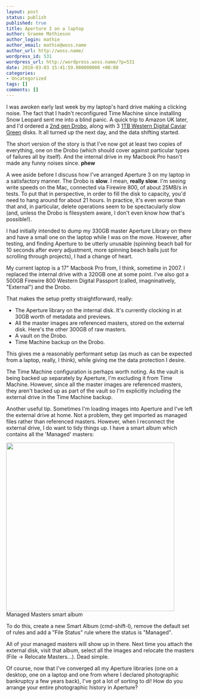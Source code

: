 ```yaml
---
layout: post
status: publish
published: true
title: Aperture 3 on a laptop
author: Graeme Mathieson
author_login: mathie
author_email: mathie@woss.name
author_url: http://woss.name/
wordpress_id: 531
wordpress_url: http://wordpress.woss.name/?p=531
date: 2010-03-03 15:41:59.000000000 +00:00
categories:
- Uncategorized
tags: []
comments: []
---
```

<p>I was awoken early last week by my laptop's hard drive making a clicking noise. The fact that I hadn't reconfigured Time Machine since installing Snow Leopard sent me into a blind panic. A quick trip to Amazon UK later, and I'd ordered a&nbsp;<a href="http://www.drobo.com/products/drobo.php">2nd gen Drobo</a>, along with 3&nbsp;<a href="http://www.wdc.com/en/products/Products.asp?DriveID=773">1TB Western Digital Caviar Green</a>&nbsp;disks. It all turned up the next day, and the data shifting started.</p>
<p>The short version of the story is that I've now got at least two copies of everything, one on the Drobo (which should cover against particular types of failures all by itself). And the internal drive in my Macbook Pro hasn't made any funny noises since.&nbsp;<strong>phew</strong></p>
<p>A wee aside before I discuss how I've arranged Aperture 3 on my laptop in a satisfactory manner. The Drobo is&nbsp;<strong>slow</strong>. I mean,&nbsp;<strong>really slow</strong>. I'm seeing write speeds on the Mac, connected via Firewire 800, of about 25MB/s in tests. To put that in perspective, in order to fill the disk to capacity, you'd need to hang around for about 21 hours. In practice, it's even worse than that and, in particular, delete operations seem to be spectacularly slow (and, unless the Drobo is filesystem aware, I don't even know how that's possible!).</p>
<p>I had initially intended to dump my 330GB master Aperture Library on there and have a small one on the laptop while I was on the move. However, after testing, and finding Aperture to be utterly unusable (spinning beach ball for 10 seconds after every adjustment, more spinning beach balls just for scrolling through projects), I had a change of heart.</p>
<p>My current laptop is a 17" Macbook Pro from, I think, sometime in 2007. I replaced the internal drive with a 320GB one at some point. I've also got a 500GB Firewire 800 Western Digital Passport (called, imagninatively, "External") and the Drobo.</p>
<p>That makes the setup pretty straightforward, really:</p>
<ul>
<li>The Aperture library on the internal disk. It's currently clocking in at 30GB worth of metadata and previews.</li>
<li>All the master images are referenced masters, stored on the external disk. Here's the other 300GB of raw masters.</li>
<li>A vault on the Drobo.</li>
<li>Time Machine backup on the Drobo.</li>
</ul>
<p>This gives me a reasonably performant setup (as much as can be expected from a laptop, really, I think), while giving me the data protection I desire.</p>
<p>The Time Machine configuration is perhaps worth noting. As the vault is being backed up separately by Aperture, I'm excluding it from Time Machine. However, since all the master images are referenced masters, they aren't backed up as part of the vault so I'm explicitly including the external drive in the Time Machine backup.</p>
<p>Another useful tip. Sometimes I'm loading images into Aperture and I've left the external drive at home. Not a problem, they get imported as managed files rather than referenced masters. However, when I reconnect the external drive, I do want to tidy things up. I have a smart album which contains all the 'Managed' masters:</p>
<p><span class="full-image-block ssNonEditable"><span><img style="width: 450px;" src="/storage/post-images/aperture-managed-masters.jpg?__SQUARESPACE_CACHEVERSION=1267614075856" alt="" /></span><span class="thumbnail-caption" style="width: 450px;">Managed Masters smart album</span></span></p>
<p>To do this, create a new Smart Album (cmd-shift-l), remove the default set of rules and add a "File Status" rule where the status is "Managed".</p>
<p>All of your managed masters will show up in there. Next time you attach the external disk, visit that album, select all the images and relocate the masters (File -&gt; Relocate Masters...). Dead simple.</p>
<p>Of course, now that I've converged all my Aperture libraries (one on a desktop, one on a laptop and one from where I declared photographic bankruptcy a few years back), I've got a lot of sorting to di! How do you arrange your entire photographic history in Aperture?</p>

